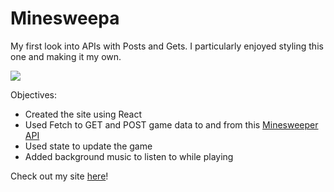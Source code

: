# Minesweepa

<p>My first look into APIs with Posts and Gets. I particularly enjoyed styling this one and making it my own.
</p>

<img src="src/images/Miner.gif" />

<p>Objectives:</p>
  <ul>
    <li>
    Created the site using React
    </li>
    <li>
    Used Fetch to GET and POST game data to and from this <a href="https://minesweeper-api.herokuapp.com/">Minesweeper API</a>
    </li>
    <li>
    Used state to update the game
    </li>
    <li>
    Added background music to listen to while playing
    </li>
  </ul>

<p>Check out my site <a href="https://minesweepa-allamallan.netlify.com/">here</a>!</p>
